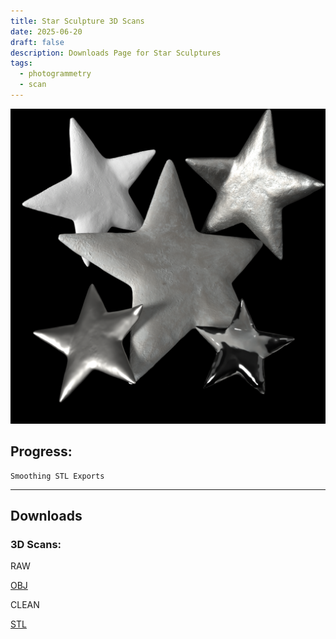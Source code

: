 ```yaml
---
title: Star Sculpture 3D Scans
date: 2025-06-20
draft: false
description: Downloads Page for Star Sculptures
tags:
  - photogrammetry
  - scan
---
```

![](Star3.png)

## Progress:
```
Smoothing STL Exports
```
---

## Downloads

### 3D Scans:

RAW

[OBJ](https://drive.google.com/drive/folders/1zLVmja18ibdAmwhdSCNbVXk_1C1uulmK?usp=sharing)

CLEAN

[STL](https://drive.google.com/drive/folders/1I76JXsb4rn5YnkyJDX0m9XLJtCHC8_XC?usp=drive_link)

